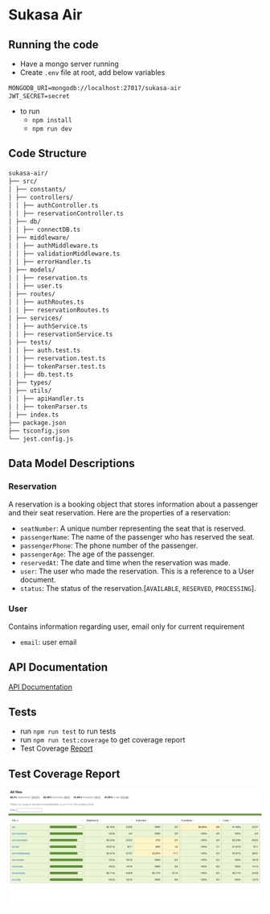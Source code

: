 # Sukasa Air

## Running the code

- Have a mongo server running
- Create `.env` file at root, add below variables

```
MONGODB_URI=mongodb://localhost:27017/sukasa-air
JWT_SECRET=secret
```

- to run
  - `npm install`
  - `npm run dev`

## Code Structure

```
sukasa-air/
├── src/
│ ├── constants/
│ ├── controllers/
│ │ ├── authController.ts
│ │ ├── reservationController.ts
│ ├── db/
│ │ ├── connectDB.ts
│ ├── middleware/
│ │ ├── authMiddleware.ts
│ │ ├── validationMiddleware.ts
│ │ ├── errorHandler.ts
│ ├── models/
│ │ ├── reservation.ts
│ │ ├── user.ts
│ ├── routes/
│ │ ├── authRoutes.ts
│ │ ├── reservationRoutes.ts
│ ├── services/
│ │ ├── authService.ts
│ │ ├── reservationService.ts
│ ├── tests/
│ │ ├── auth.test.ts
│ │ ├── reservation.test.ts
│ │ ├── tokenParser.test.ts
│ │ ├── db.test.ts
│ ├── types/
│ ├── utils/
│ │ ├── apiHandler.ts
│ │ ├── tokenParser.ts
│ ├── index.ts
├── package.json
├── tsconfig.json
└── jest.config.js
```

## Data Model Descriptions

### Reservation

A reservation is a booking object that stores information about a passenger and their seat reservation. Here are the properties of a reservation:

- `seatNumber`: A unique number representing the seat that is reserved.
- `passengerName`: The name of the passenger who has reserved the seat.
- `passengerPhone`: The phone number of the passenger.
- `passengerAge`: The age of the passenger.
- `reservedAt`: The date and time when the reservation was made.
- `user`: The user who made the reservation. This is a reference to a User document.
- `status`: The status of the reservation.[`AVAILABLE`, `RESERVED`, `PROCESSING`].

### User

Contains information regarding user, email only for current requirement

- `email`: user email

## API Documentation

[API Documentation](APIs.md)

## Tests

- run `npm run test` to run tests
- run `npm run test:coverage` to get coverage report
- Test Coverage [Report](coverage/lcov-report/index.html)

## Test Coverage Report

![alt md](static/Coverage.png)
